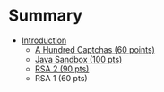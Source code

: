 # Summary

* [Introduction](README.md)
   * [A Hundred Captchas (60 points)](a_hundred_captchas_60_points.md)
   * [Java Sandbox (100 pts)](java_sandbox_100_pts.md)
   * [RSA 2 (90 pts)](rsa_2_90_pts.md)
   * RSA 1 (60 pts)

